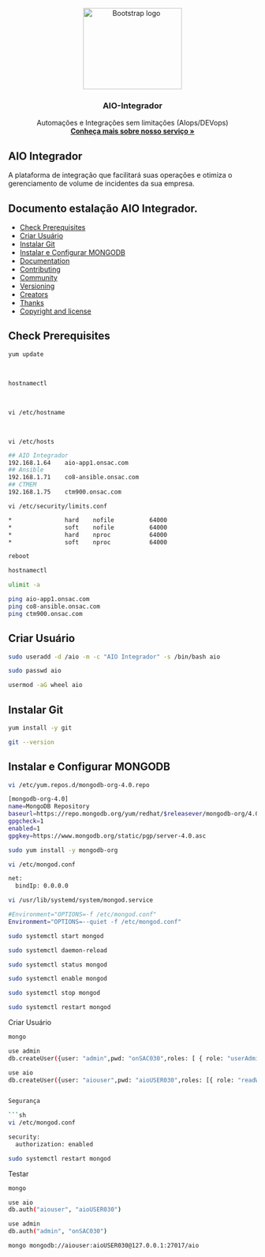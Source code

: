 <p align="center">
  <a href="https://onsac.com/">
    <img src="https://onsac.com/wp-content/uploads/2020/08/tl.png" alt="Bootstrap logo" width="200" height="165">
  </a>
</p>

<h3 align="center">AIO-Integrador</h3>

<p align="center">
  Automações e Integrações sem limitações (AIops/DEVops)
  <br>
  <a href="https://onsac.com/"><strong>Conheça mais sobre nosso serviço »</strong></a>
  </p>
  
  
  ## AIO Integrador

A plataforma de integração que facilitará suas operações e otimiza o gerenciamento de volume de incidentes da sua empresa.


## Documento estalação AIO Integrador.

- [Check Prerequisites](#check-prerequisites)
- [Criar Usuário](#criar-usuário)
- [Instalar Git](#instalar-git)
- [Instalar e Configurar MONGODB](#instalar-e-configurar-MONGODB)
- [Documentation](#documentation)
- [Contributing](#contributing)
- [Community](#community)
- [Versioning](#versioning)
- [Creators](#creators)
- [Thanks](#thanks)
- [Copyright and license](#copyright-and-license)

## Check Prerequisites
    yum update
</br>
	  
    hostnamectl
</br> 

	vi /etc/hostname
</br>

	vi /etc/hosts
    
```sh  
## AIO Integrador
192.168.1.64    aio-app1.onsac.com
## Ansible
192.168.1.71    co8-ansible.onsac.com
## CTMEM
192.168.1.75    ctm900.onsac.com
```

	vi /etc/security/limits.conf
  
```sh
*               hard    nofile          64000
*               soft    nofile          64000
*               hard    nproc           64000
*               soft    nproc           64000

```
```sh
reboot
```
```sh
hostnamectl
```
```sh
ulimit -a
```
```sh
ping aio-app1.onsac.com
ping co8-ansible.onsac.com
ping ctm900.onsac.com
```
## Criar Usuário
```sh
sudo useradd -d /aio -m -c "AIO Integrador" -s /bin/bash aio
```
```sh
sudo passwd aio
```
```sh
usermod -aG wheel aio
```
## Instalar Git
```sh
yum install -y git
```
```sh
git --version
```
## Instalar e Configurar MONGODB 
```sh
vi /etc/yum.repos.d/mongodb-org-4.0.repo
```
```sh
[mongodb-org-4.0]
name=MongoDB Repository
baseurl=https://repo.mongodb.org/yum/redhat/$releasever/mongodb-org/4.0/x86_64/
gpgcheck=1
enabled=1
gpgkey=https://www.mongodb.org/static/pgp/server-4.0.asc
```
```sh
sudo yum install -y mongodb-org
```
```sh
vi /etc/mongod.conf
```
```sh
net:
  bindIp: 0.0.0.0
```
```sh
vi /usr/lib/systemd/system/mongod.service
```
```sh
#Environment="OPTIONS=-f /etc/mongod.conf"
Environment="OPTIONS=--quiet -f /etc/mongod.conf"
```
```sh
sudo systemctl start mongod
```
```sh
sudo systemctl daemon-reload
```
```sh
sudo systemctl status mongod
```
```sh
sudo systemctl enable mongod
```
```sh
sudo systemctl stop mongod
```
```sh
sudo systemctl restart mongod
```

Criar Usuário
```sh
mongo
```
```sh
use admin
db.createUser({user: "admin",pwd: "onSAC030",roles: [ { role: "userAdminAnyDatabase", db: "admin" } ]})
```

```sh
use aio
db.createUser({user: "aiouser",pwd: "aioUSER030",roles: [{ role: "readWrite", db: "aio" }, { role: "userAdmin", db: "admin" }, { role: "userAdminAnyDatabase", db: "admin" }]})   ```


Segurança

```sh
vi /etc/mongod.conf
```
```sh
security:
  authorization: enabled
```
```sh
sudo systemctl restart mongod
```
Testar 
```sh
mongo
```
```sh
use aio 
db.auth("aiouser", "aioUSER030")
```
```sh
use admin
db.auth("admin", "onSAC030")
```
```sh
mongo mongodb://aiouser:aioUSER030@127.0.0.1:27017/aio
```


















